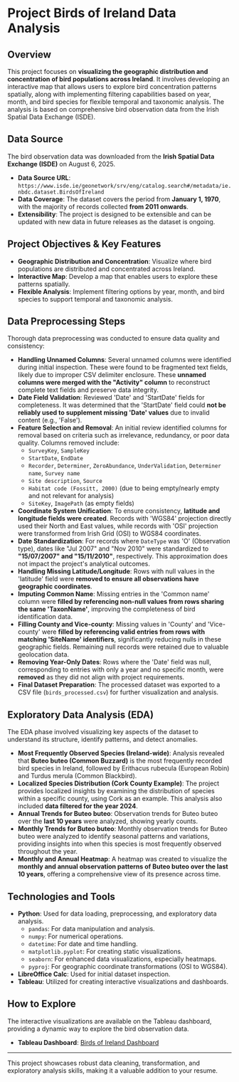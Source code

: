 # Project Birds of Ireland Data Analysis

## Overview
This project focuses on **visualizing the geographic distribution and concentration of bird populations across Ireland**. It involves developing an interactive map that allows users to explore bird concentration patterns spatially, along with implementing filtering capabilities based on year, month, and bird species for flexible temporal and taxonomic analysis. The analysis is based on comprehensive bird observation data from the Irish Spatial Data Exchange (ISDE).

## Data Source
The bird observation data was downloaded from the **Irish Spatial Data Exchange (ISDE)** on August 6, 2025.
*   **Data Source URL**: `https://www.isde.ie/geonetwork/srv/eng/catalog.search#/metadata/ie.nbdc.dataset.BirdsOfIreland`
*   **Data Coverage**: The dataset covers the period from **January 1, 1970**, with the majority of records collected **from 2011 onwards**.
*   **Extensibility**: The project is designed to be extensible and can be updated with new data in future releases as the dataset is ongoing.

## Project Objectives & Key Features
*   **Geographic Distribution and Concentration**: Visualize where bird populations are distributed and concentrated across Ireland.
*   **Interactive Map**: Develop a map that enables users to explore these patterns spatially.
*   **Flexible Analysis**: Implement filtering options by year, month, and bird species to support temporal and taxonomic analysis.

## Data Preprocessing Steps
Thorough data preprocessing was conducted to ensure data quality and consistency:
*   **Handling Unnamed Columns**: Several unnamed columns were identified during initial inspection. These were found to be fragmented text fields, likely due to improper CSV delimiter enclosure. These **unnamed columns were merged with the "Activity" column** to reconstruct complete text fields and preserve data integrity.
*   **Date Field Validation**: Reviewed 'Date' and 'StartDate' fields for completeness. It was determined that the 'StartDate' field could **not be reliably used to supplement missing 'Date' values** due to invalid content (e.g., 'False').
*   **Feature Selection and Removal**: An initial review identified columns for removal based on criteria such as irrelevance, redundancy, or poor data quality. Columns removed include:
    *   `SurveyKey`, `SampleKey`
    *   `StartDate`, `EndDate`
    *   `Recorder`, `Determiner`, `ZeroAbundance`, `UnderValidation`, `Determiner name`, `Survey name`
    *   `Site description`, `Source`
    *   `Habitat code (Fossitt, 2000)` (due to being empty/nearly empty and not relevant for analysis)
    *   `SiteKey`, `ImagePath` (as empty fields)
*   **Coordinate System Unification**: To ensure consistency, **latitude and longitude fields were created**. Records with 'WGS84' projection directly used their North and East values, while records with 'OSI' projection were transformed from Irish Grid (OSI) to WGS84 coordinates.
*   **Date Standardization**: For records where `DateType` was 'O' (Observation type), dates like "Jul 2007" and "Nov 2010" were standardized to **"15/07/2007" and "15/11/2010"**, respectively. This approximation does not impact the project's analytical outcomes.
*   **Handling Missing Latitude/Longitude**: Rows with null values in the 'latitude' field were **removed to ensure all observations have geographic coordinates**.
*   **Imputing Common Name**: Missing entries in the 'Common name' column were **filled by referencing non-null values from rows sharing the same 'TaxonName'**, improving the completeness of bird identification data.
*   **Filling County and Vice-county**: Missing values in 'County' and 'Vice-county' were **filled by referencing valid entries from rows with matching 'SiteName' identifiers**, significantly reducing nulls in these geographic fields. Remaining null records were retained due to valuable geolocation data.
*   **Removing Year-Only Dates**: Rows where the 'Date' field was null, corresponding to entries with only a year and no specific month, were **removed** as they did not align with project requirements.
*   **Final Dataset Preparation**: The processed dataset was exported to a CSV file (`birds_processed.csv`) for further visualization and analysis.

## Exploratory Data Analysis (EDA)
The EDA phase involved visualizing key aspects of the dataset to understand its structure, identify patterns, and detect anomalies.
*   **Most Frequently Observed Species (Ireland-wide)**: Analysis revealed that **Buteo buteo (Common Buzzard)** is the most frequently recorded bird species in Ireland, followed by Erithacus rubecula (European Robin) and Turdus merula (Common Blackbird).
*   **Localized Species Distribution (Cork County Example)**: The project provides localized insights by examining the distribution of species within a specific county, using Cork as an example. This analysis also included **data filtered for the year 2024**.
*   **Annual Trends for Buteo buteo**: Observation trends for Buteo buteo over the **last 10 years** were analyzed, showing yearly counts.
*   **Monthly Trends for Buteo buteo**: Monthly observation trends for Buteo buteo were analyzed to identify seasonal patterns and variations, providing insights into when this species is most frequently observed throughout the year.
*   **Monthly and Annual Heatmap**: A heatmap was created to visualize the **monthly and annual observation patterns of Buteo buteo over the last 10 years**, offering a comprehensive view of its presence across time.

## Technologies and Tools
*   **Python**: Used for data loading, preprocessing, and exploratory data analysis.
    *   `pandas`: For data manipulation and analysis.
    *   `numpy`: For numerical operations.
    *   `datetime`: For date and time handling.
    *   `matplotlib.pyplot`: For creating static visualizations.
    *   `seaborn`: For enhanced data visualizations, especially heatmaps.
    *   `pyproj`: For geographic coordinate transformations (OSI to WGS84).
*   **LibreOffice Calc**: Used for initial dataset inspection.
*   **Tableau**: Utilized for creating interactive visualizations and dashboards.

## How to Explore
The interactive visualizations are available on the Tableau dashboard, providing a dynamic way to explore the bird observation data.
*   **Tableau Dashboard**: [Birds of Ireland Dashboard](https://public.tableau.com/views/Birds_of_Ireland/Dashboard1_1?:language=en-US&:sid=&:redirect=auth&:display_count=n&:origin=viz_share_link)
---

This project showcases robust data cleaning, transformation, and exploratory analysis skills, making it a valuable addition to your resume.

